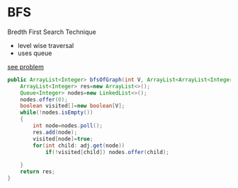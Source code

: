 # BFS

Bredth First Search Technique

- level wise traversal
- uses queue

[see problem]( https://bit.ly/3bn84K8)

```java
public ArrayList<Integer> bfsOfGraph(int V, ArrayList<ArrayList<Integer>> adj) {
    ArrayList<Integer> res=new ArrayList<>();
    Queue<Integer> nodes=new LinkedList<>();
    nodes.offer(0);
    boolean visited[]=new boolean[V];
    while(!nodes.isEmpty())
    {
        int node=nodes.poll();
        res.add(node);
        visited[node]=true;
        for(int child: adj.get(node)) 
            if(!visited[child]) nodes.offer(child);
                
    }
    return res;
}
```
